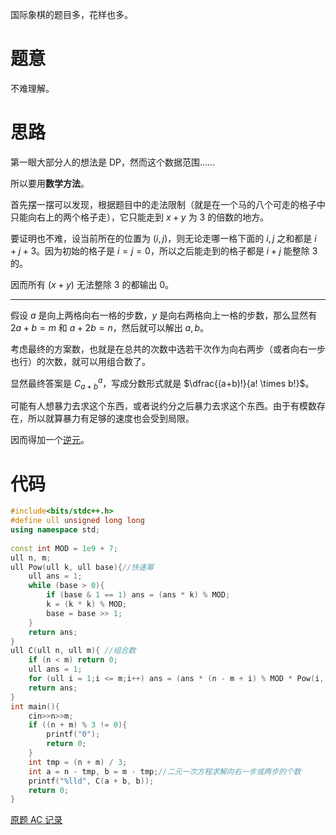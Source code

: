 国际象棋的题目多，花样也多。

# 题意

不难理解。

# 思路

第一眼大部分人的想法是 DP，然而这个数据范围......

所以要用**数学方法**。

首先摆一摆可以发现，根据题目中的走法限制（就是在一个马的八个可走的格子中只能向右上的两个格子走），它只能走到 $x+y$ 为 $3$ 的倍数的地方。

要证明也不难，设当前所在的位置为 $(i,j)$，则无论走哪一格下面的 $i,j$ 之和都是 $i+j+3$。因为初始的格子是 $i=j=0$，所以之后能走到的格子都是 $i+j$ 能整除 $3$ 的。

因而所有 $(x+y)$ 无法整除 $3$ 的都输出 $0$。

---

假设 $a$ 是向上两格向右一格的步数，$y$ 是向右两格向上一格的步数，那么显然有 $2a+b=m$ 和 $a+2b=n$，然后就可以解出 $a,b$。

考虑最终的方案数，也就是在总共的次数中选若干次作为向右两步（或者向右一步也行）的次数，就可以用组合数了。

显然最终答案是 $C_{a+b}^a$，写成分数形式就是 $\dfrac{(a+b)!}{a! \times b!}$。

可能有人想暴力去求这个东西，或者说约分之后暴力去求这个东西。由于有模数存在，所以就算暴力有足够的速度也会受到局限。

因而得加一个[逆元](https://oi-wiki.org/math/number-theory/inverse/)。

# 代码

```cpp
#include<bits/stdc++.h>
#define ull unsigned long long
using namespace std;
 
const int MOD = 1e9 + 7;
ull n, m;
ull Pow(ull k, ull base){//快速幂
    ull ans = 1;
    while (base > 0){
        if (base & 1 == 1) ans = (ans * k) % MOD;
        k = (k * k) % MOD;
        base = base >> 1;
    }
    return ans;
}
ull C(ull n, ull m){ //组合数
    if (n < m) return 0;
    ull ans = 1;
    for (ull i = 1;i <= m;i++) ans = (ans * (n - m + i) % MOD * Pow(i, MOD - 2) % MOD) % MOD;
    return ans;
}
int main(){
	cin>>n>>m;
    if ((n + m) % 3 != 0){
        printf("0");
        return 0;
    }
    int tmp = (n + m) / 3;
    int a = n - tmp, b = m - tmp;//二元一次方程求解向右一步或两步的个数
    printf("%lld", C(a + b, b));
    return 0;
}
```

[原题 AC 记录](https://atcoder.jp/contests/abc145/submissions/38759574)
